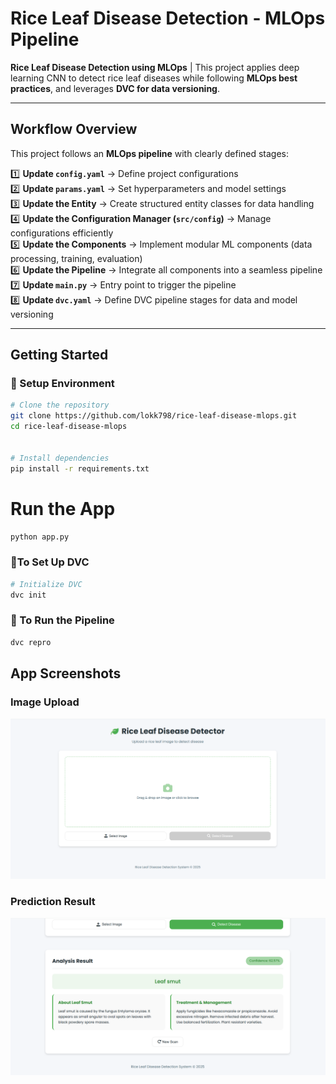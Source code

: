 # Rice Leaf Disease Detection - MLOps Pipeline

**Rice Leaf Disease Detection using MLOps** | This project applies deep learning CNN to detect rice leaf diseases while following **MLOps best practices**, and leverages **DVC for data versioning**.

---

## **Workflow Overview**

This project follows an **MLOps pipeline** with clearly defined stages:

1️⃣ **Update `config.yaml`** → Define project configurations  
2️⃣ **Update `params.yaml`** → Set hyperparameters and model settings  
3️⃣ **Update the Entity** → Create structured entity classes for data handling  
4️⃣ **Update the Configuration Manager (`src/config`)** → Manage configurations efficiently  
5️⃣ **Update the Components** → Implement modular ML components (data processing, training, evaluation)  
6️⃣ **Update the Pipeline** → Integrate all components into a seamless pipeline  
7️⃣ **Update `main.py`** → Entry point to trigger the pipeline  
8️⃣ **Update `dvc.yaml`** → Define DVC pipeline stages for data and model versioning

---

## **Getting Started**

### **🔹 Setup Environment**

```bash
# Clone the repository
git clone https://github.com/lokk798/rice-leaf-disease-mlops.git
cd rice-leaf-disease-mlops


# Install dependencies
pip install -r requirements.txt
```

# Run the App

```bash
python app.py
```

### **🔹To Set Up DVC**

```bash
# Initialize DVC
dvc init
```

### **🔹 To Run the Pipeline**

```bash
dvc repro
```

## App Screenshots

### Image Upload

![Upload Image](screenshots/upload.png)

### Prediction Result

![Prediction Output](screenshots/result.png)
